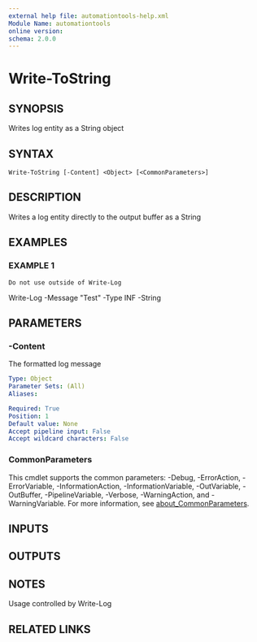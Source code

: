 ```yaml
---
external help file: automationtools-help.xml
Module Name: automationtools
online version:
schema: 2.0.0
---
```


# Write-ToString

## SYNOPSIS
Writes log entity as a String object

## SYNTAX

```
Write-ToString [-Content] <Object> [<CommonParameters>]
```

## DESCRIPTION
Writes a log entity directly to the output buffer as a String

## EXAMPLES

### EXAMPLE 1
```
Do not use outside of Write-Log
```

Write-Log -Message "Test" -Type INF -String

## PARAMETERS

### -Content
The formatted log message

```yaml
Type: Object
Parameter Sets: (All)
Aliases:

Required: True
Position: 1
Default value: None
Accept pipeline input: False
Accept wildcard characters: False
```

### CommonParameters
This cmdlet supports the common parameters: -Debug, -ErrorAction, -ErrorVariable, -InformationAction, -InformationVariable, -OutVariable, -OutBuffer, -PipelineVariable, -Verbose, -WarningAction, and -WarningVariable. For more information, see [about_CommonParameters](http://go.microsoft.com/fwlink/?LinkID=113216).

## INPUTS

## OUTPUTS

## NOTES
Usage controlled by Write-Log

## RELATED LINKS
